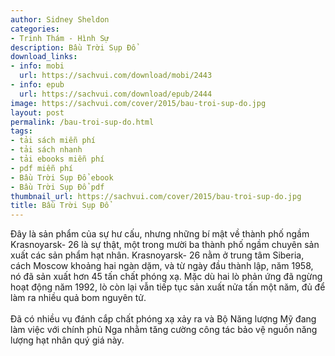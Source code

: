 ```yaml
---
author: Sidney Sheldon
categories:
- Trinh Thám - Hình Sự
description: Bầu Trời Sụp Đổ
download_links:
- info: mobi
  url: https://sachvui.com/download/mobi/2443
- info: epub
  url: https://sachvui.com/download/epub/2444
image: https://sachvui.com/cover/2015/bau-troi-sup-do.jpg
layout: post
permalink: /bau-troi-sup-do.html
tags:
- tải sách miễn phí
- tải sách nhanh
- tải ebooks miễn phí
- pdf miễn phí
- Bầu Trời Sụp Đổ ebook
- Bầu Trời Sụp Đổ pdf
thumbnail_url: https://sachvui.com/cover/2015/bau-troi-sup-do.jpg
title: Bầu Trời Sụp Đổ
---
```


 <div class="item-desc text-justify"> <p>Đây là sản phẩm của sự hư cấu, nhưng những bí mật về thành phố ngầm Krasnoyarsk- 26 là sự thật, một trong mười ba thành phố ngầm chuyên sản xuất các sản phẩm hạt nhân. Krasnoyarsk- 26 nằm ở trung tâm Siberia, cách Moscow khoảng hai ngàn dặm, và từ ngày đầu thành lập, năm 1958, nó đã sản xuất hơn 45 tấn chất phóng xạ. Mặc dù hai lò phản ứng đã ngừng hoạt động năm 1992, lò còn lại vẫn tiếp tục sản xuất nửa tấn một năm, đủ để làm ra nhiều quả bom nguyên tử.<br><br>Đã có nhiều vụ đánh cắp chất phóng xạ xảy ra và Bộ Năng lượng Mỹ đang làm việc với chính phủ Nga nhằm tăng cường công tác bảo vệ nguồn năng lượng hạt nhân quý giá này.</p> </div>